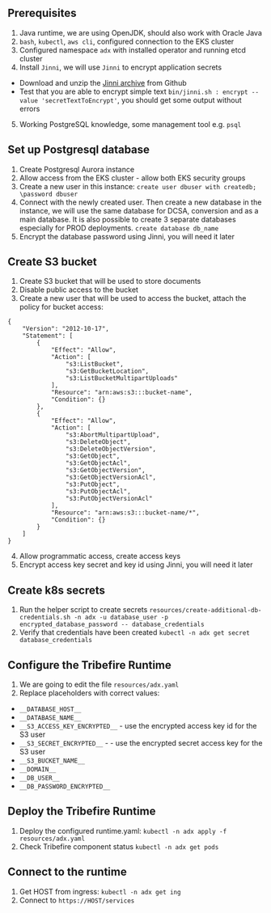 ## Prerequisites
1. Java runtime, we are using OpenJDK, should also work with Oracle Java
2. `bash`, `kubectl`, `aws cli`, configured connection to the EKS cluster
3. Configured namespace `adx` with installed operator and running etcd cluster
4. Install `Jinni`, we will use `Jinni` to encrypt application secrets
 * Download and unzip the [Jinni archive](https://github.com/braintribehq/sns-resources/raw/main/resources/jinni-2.1.83-application.zip) from Github
 * Test that you are able to encrypt simple text `bin/jinni.sh : encrypt --value 'secretTextToEncrypt'`, you should get some output without errors
5. Working PostgreSQL knowledge, some management tool e.g. `psql`

## Set up Postgresql database
1. Create Postgresql Aurora instance
2. Allow access from the EKS cluster - allow both EKS security groups
2. Create a new user in this instance: `create user dbuser with createdb; \password dbuser`
3. Connect with the newly created user. Then create a new database in the instance, we will use the same database for DCSA, conversion and as a main database. It is also possible to create 3 separate databases especially for PROD deployments. `create database db_name`
4. Encrypt the database password using Jinni, you will need it later

## Create S3 bucket
1. Create S3 bucket that will be used to store documents
2. Disable public access to the bucket
3. Create a new user that will be used to access the bucket, attach the policy for bucket access:
```
{
    "Version": "2012-10-17",
    "Statement": [
        {
            "Effect": "Allow",
            "Action": [
                "s3:ListBucket",
                "s3:GetBucketLocation",
                "s3:ListBucketMultipartUploads"
            ],
            "Resource": "arn:aws:s3:::bucket-name",
            "Condition": {}
        },
        {
            "Effect": "Allow",
            "Action": [
                "s3:AbortMultipartUpload",
                "s3:DeleteObject",
                "s3:DeleteObjectVersion",
                "s3:GetObject",
                "s3:GetObjectAcl",
                "s3:GetObjectVersion",
                "s3:GetObjectVersionAcl",
                "s3:PutObject",
                "s3:PutObjectAcl",
                "s3:PutObjectVersionAcl"
            ],
            "Resource": "arn:aws:s3:::bucket-name/*",
            "Condition": {}
        }
    ]
}
```
4. Allow programmatic access, create access keys
5. Encrypt access key secret and key id using Jinni, you will need it later


## Create k8s secrets
1. Run the helper script to create secrets `resources/create-additional-db-credentials.sh -n adx -u database_user -p encrypted_database_password -- database_credentials`
2. Verify that credentials have been created `kubectl -n adx get secret database_credentials`

## Configure the Tribefire Runtime
1. We are going to edit the file `resources/adx.yaml`
2. Replace placeholders with correct values:
 * `__DATABASE_HOST__`
 * `__DATABASE_NAME__`
 * `__S3_ACCESS_KEY_ENCRYPTED__` - use the encrypted access key id for the S3 user
 * `__S3_SECRET_ENCRYPTED__` -  - use the encrypted secret access key for the S3 user
 * `__S3_BUCKET_NAME__`
 * `__DOMAIN__`
 * `__DB_USER__`
 * `__DB_PASSWORD_ENCRYPTED__`

## Deploy the Tribefire Runtime
1. Deploy the configured runtime.yaml: `kubectl -n adx apply -f resources/adx.yaml`
2. Check Tribefire component status `kubectl -n adx get pods`

## Connect to the runtime
1. Get HOST from ingress: `kubectl -n adx get ing`
2. Connect to `https://HOST/services`
